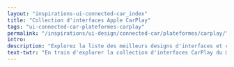 ```yaml
---
layout: "inspirations-ui-connected-car_index"
title: "Collection d'interfaces Apple CarPlay"
tags: "ui-connected-car-plateformes-carplay"
permalink: "/inspirations/ui-design/connected-car/plateformes/carplay/"
intro:
description: "Explorez la liste des meilleurs designs d'interfaces et concepts de tableaux de bord automobiles de Apple CarPlay"
text-twtr: "En train d'explorer la collection d'interfaces CarPlay du @MagDuWebdesign"
---
```

